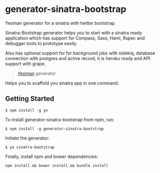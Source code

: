 # generator-sinatra-bootstrap
Yeoman generator for a sinatra with twitter bootstrap.

Sinatra-Bootstrap generator helps you to start with a sinatra ready application which has support for Compass, Sass, Haml, Rspec and debugger tools to prototype easily.

Also has optional support for for background jobs with sidekiq, database connection with postgres and active record, it is heroku ready and API support with grape.

> [Yeoman](http://yeoman.io) generator

Helps you to scaffold you sinatra app in one command.

## Getting Started

```
$ npm install -g yo
```

To install generator-sinatra-bootstrap from npm, run:

```
$ npm install -g generator-sinatra-bootstrap
```

Initiate the generator:

```
$ yo sinatra-bootstrap
```

Finally, install npm and bower dependencies:
```
npm install && bower install && bundle install
```

